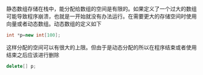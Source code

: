静态数组存储在栈中，能分配给数组的空间是有限的。如果定义了一个过大的数组可能导致程序崩溃，也就是一开始就没有办法运行。在需要更大的存储空间时使用向量或者动态数组。动态数组的定义如下
```cpp
int *p=new int[100];
```
这样分配的空间可以有很大的上限。但由于是动态分配的所以在程序结束或者使用结束之后应该进行删除
```cpp
delete[] p;
```